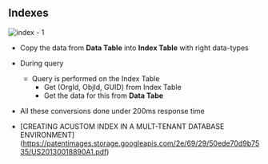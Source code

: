 ## Indexes
![index - 1](img/sf-md-7.png)
- Copy the data  from **Data Table** into **Index Table** with right data-types
- During query
    - Query is performed on the Index Table
        - Get (OrgId, ObjId, GUID) from Index Table
        - Get the data for this from **Data Tabe** 

- All these conversions done under 200ms response time
- [CREATING ACUSTOM INDEX IN A MULT-TENANT DATABASE ENVIRONMENT] (https://patentimages.storage.googleapis.com/2e/69/29/50ede70d9b7535/US20130018890A1.pdf)
